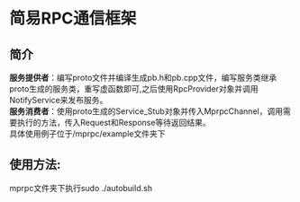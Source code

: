 # 简易RPC通信框架
## 简介
**服务提供者**：编写proto文件并编译生成pb.h和pb.cpp文件，编写服务类继承proto生成的服务类，重写虚函数即可,之后使用RpcProvider对象并调用NotifyService来发布服务。  
**服务消费者**：使用proto生成的Service_Stub对象并传入MprpcChannel，调用需要执行的方法，传入Request和Response等待返回结果。  
具体使用例子位于/mprpc/example文件夹下
## 使用方法:
mprpc文件夹下执行sudo ./autobuild.sh
